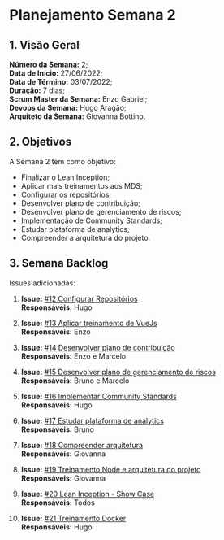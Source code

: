 # Planejamento Semana 2

## 1. Visão Geral
**Número da Semana:** 2;<br>
**Data de Início:** 27/06/2022;<br>
**Data de Término:** 03/07/2022;<br>
**Duração:** 7 dias;<br>
**Scrum Master da Semana:** Enzo Gabriel;<br>
**Devops da Semana:** Hugo Aragão;<br>
**Arquiteto da Semana:** Giovanna  Bottino.<br>

## 2. Objetivos
A Semana 2 tem como objetivo:

- Finalizar o Lean Inception;<br>
- Aplicar mais treinamentos aos MDS;<br>
- Configurar os repositórios;<br>
- Desenvolver plano de contribuição;<br>
- Desenvolver plano de gerenciamento de riscos;<br>
- Implementação de Community Standards;<br>
- Estudar plataforma de analytics;<br>
- Compreender a arquitetura do projeto.

## 3. Semana Backlog
Issues adicionadas:

1. **Issue:** [#12 Configurar Repositórios](https://github.com/fga-eps-mds/2022-1-PUMA-Doc/issues/12)<br>
**Responsáveis:** Hugo<br>

2. **Issue:** [#13 Aplicar treinamento de VueJs](https://github.com/fga-eps-mds/2022-1-PUMA-Doc/issues/13)<br>
**Responsáveis:** Enzo<br>

3. **Issue:** [#14 Desenvolver plano de contribuição](https://github.com/fga-eps-mds/2022-1-PUMA-Doc/issues/14)<br>
**Responsáveis:** Enzo e Marcelo<br>

4. **Issue:** [#15 Desenvolver plano de gerenciamento de riscos](https://github.com/fga-eps-mds/2022-1-PUMA-Doc/issues/15)<br>
**Responsáveis:** Bruno e Marcelo<br>

5. **Issue:** [#16 Implementar Community Standards](https://github.com/fga-eps-mds/2022-1-PUMA-Doc/issues/16)<br>
**Responsáveis:** Hugo<br>

6. **Issue:** [#17 Estudar plataforma de analytics](https://github.com/fga-eps-mds/2022-1-PUMA-Doc/issues/17)<br>
**Responsáveis:** Bruno<br>

7. **Issue:** [#18 Compreender arquitetura](https://github.com/fga-eps-mds/2022-1-PUMA-Doc/issues/18)<br>
**Responsáveis:** Giovanna<br>

8. **Issue:** [#19 Treinamento Node e arquitetura do projeto](https://github.com/fga-eps-mds/2022-1-PUMA-Doc/issues/19)<br>
**Responsáveis:** Giovanna<br>

9. **Issue:** [#20 Lean Inception - Show Case](https://github.com/fga-eps-mds/2022-1-PUMA-Doc/issues/20)<br>
**Responsáveis:** Todos<br>

10. **Issue:** [#21 Treinamento Docker](https://github.com/fga-eps-mds/2022-1-PUMA-Doc/issues/21)<br>
**Responsáveis:** Hugo<br>